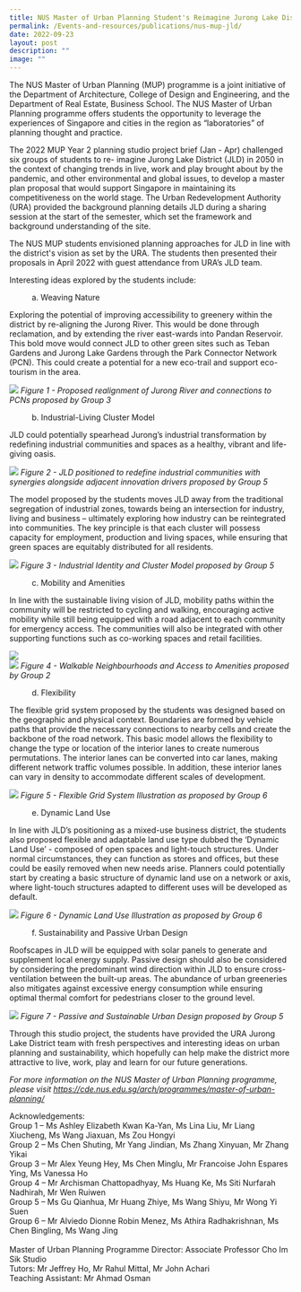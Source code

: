 ```yaml
---
title: NUS Master of Urban Planning Student's Reimagine Jurong Lake District in 2050
permalink: /Events-and-resources/publications/nus-mup-jld/
date: 2022-09-23
layout: post
description: ""
image: ""
---
```

The NUS Master of Urban Planning (MUP) programme is a joint initiative of the Department of Architecture, College of Design and Engineering, and the Department of Real Estate, Business School. The NUS Master of Urban Planning programme offers students the opportunity to leverage the experiences of Singapore and cities in the region as “laboratories” of planning thought and practice.

The 2022 MUP Year 2 planning studio project brief (Jan - Apr) challenged six groups of students to re- imagine Jurong Lake District (JLD) in 2050 in the context of changing trends in live, work and play brought about by the pandemic, and other environmental and global issues, to develop a master plan proposal that would support Singapore in maintaining its competitiveness on the world stage. The Urban Redevelopment Authority (URA) provided the background planning details JLD during a sharing session at the start of the semester, which set the framework and background understanding of the site.

The NUS MUP students envisioned planning approaches for JLD in line with the district's vision as set by the URA. The students then presented their proposals in April 2022 with guest attendance from URA’s JLD team.

Interesting ideas explored by the students include:

<p style="margin-left: 40px">a. Weaving Nature</p>

Exploring the potential of improving accessibility to greenery within the district by re-aligning the Jurong River. This would be done through reclamation, and by extending the river east-wards into Pandan Reservoir. This bold move would connect JLD to other green sites such as Teban Gardens and Jurong Lake Gardens through the Park Connector Network (PCN). This could create a potential for a new eco-trail and support eco-tourism in the area.

 ![](/images/nus_mup_image1-31.jpg)
*Figure 1 - Proposed realignment of Jurong River and connections to PCNs proposed by Group 3*


<p style="margin-left: 40px">b. Industrial-Living Cluster Model </p>

JLD could potentially spearhead Jurong’s industrial transformation by redefining industrial communities
and spaces as a healthy, vibrant and life-giving oasis.

![](/images/nus_mup_image2-33.jpg)
*Figure 2 - JLD positioned to redefine industrial communities with synergies alongside adjacent innovation drivers proposed by Group 5*

The model proposed by the students moves JLD away from the traditional segregation of industrial zones, towards being an intersection for industry, living and business – ultimately exploring how industry can be reintegrated into communities. The key principle is that each cluster will possess capacity for employment, production and living spaces, while ensuring that green spaces are equitably distributed for all residents.

![](/images/nus_mup_image3-35.jpg)
*Figure 3 - Industrial Identity and Cluster Model proposed by Group 5*


<p style="margin-left: 40px">c. Mobility and Amenities </p>

In line with the sustainable living vision of JLD, mobility paths within the community will be restricted to cycling and walking, encouraging active mobility while still being equipped with a road adjacent to each community for emergency access. The communities will also be integrated with other supporting functions such as co-working spaces and retail facilities.

![](/images/nus_mup_image4-37.jpg)  <br> ![](/images/nus_mup_image5-39.jpg)
*Figure 4 - Walkable Neighbourhoods and Access to Amenities proposed by Group 2*


<p style="margin-left: 40px">d. Flexibility </p>

The flexible grid system proposed by the students was designed based on the geographic and physical context. Boundaries are formed by vehicle paths that provide the necessary connections to nearby cells and create the backbone of the road network. This basic model allows the flexibility to change the type or location of the interior lanes to create numerous permutations. The interior lanes can be converted into car lanes, making different network traffic volumes possible. In addition, these interior lanes can vary in density to accommodate different scales of development.

![](/images/nus_mup_image6-41.jpg)
*Figure 5 - Flexible Grid System Illustration as proposed by Group 6*


<p style="margin-left: 40px">e. Dynamic Land Use </p>

In line with JLD’s positioning as a mixed-use business district, the students also proposed flexible and adaptable land use type dubbed the ‘Dynamic Land Use’ - composed of open spaces and light-touch structures. Under normal circumstances, they can function as stores and offices, but these could be easily removed when new needs arise. Planners could potentially start by creating a basic structure of dynamic land use on a network or axis, where light-touch structures adapted to different uses will be developed as default.

![](/images/nus_mup_image7-43.jpg)
*Figure 6 - Dynamic Land Use Illustration as proposed by Group 6*


<p style="margin-left: 40px">f. Sustainability and Passive Urban Design</p>

Roofscapes in JLD will be equipped with solar panels to generate and supplement local energy supply. Passive design should also be considered by considering the predominant wind direction within JLD to ensure cross-ventilation between the built-up areas. The abundance of urban greeneries also mitigates against excessive energy consumption while ensuring optimal thermal comfort for pedestrians closer to the ground level.

![](/images/nus_mup_image8-45.jpg)
*Figure 7 - Passive and Sustainable Urban Design proposed by Group 5*


Through this studio project, the students have provided the URA Jurong Lake District team with fresh perspectives and interesting ideas on urban planning and sustainability, which hopefully can help make the district more attractive to live, work, play and learn for our future generations.


*For more information on the NUS Master of Urban Planning programme, please visit https://cde.nus.edu.sg/arch/programmes/master-of-urban-planning/*

Acknowledgements:
<br>Group 1 – Ms Ashley Elizabeth Kwan Ka-Yan, Ms Lina Liu, Mr Liang Xiucheng, Ms Wang Jiaxuan, Ms Zou Hongyi
<br>Group 2 – Ms Chen Shuting, Mr Yang Jindian, Ms Zhang Xinyuan, Mr Zhang Yikai
<br>Group 3 – Mr Alex Yeung Hey, Ms Chen Minglu, Mr Francoise John Espares Ying, Ms Vanessa Ho <br>Group 4 – Mr Archisman Chattopadhyay, Ms Huang Ke, Ms Siti Nurfarah Nadhirah, Mr Wen Ruiwen <br>Group 5 – Ms Gu Qianhua, Mr Huang Zhiye, Ms Wang Shiyu, Mr Wong Yi Suen
<br>Group 6 – Mr Alviedo Dionne Robin Menez, Ms Athira Radhakrishnan, Ms Chen Bingling, Ms Wang Jing
<br>
<br>Master of Urban Planning Programme Director: Associate Professor Cho Im Sik Studio 
<br>Tutors: Mr Jeffrey Ho, Mr Rahul Mittal, Mr John Achari
<br>Teaching Assistant: Mr Ahmad Osman